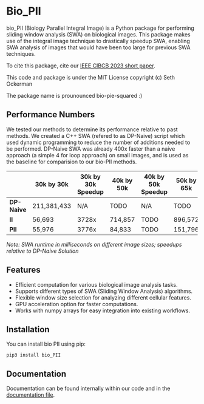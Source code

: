 # Bio_PII

bio_PII (Biology Parallel Integral Image) is a Python package for performing sliding window analysis (SWA) on biological images. This package makes use of the integral image technique to drastically speedup SWA, enabling SWA analysis of images that would have been too large for previous SWA techniques. 

To cite this package, cite our [IEEE CIBCB 2023 short paper](TODO). 


This code and package is under the MIT License copyright (c) Seth Ockerman

The package name is prounounced bio-pie-squared :)

## Performance Numbers
We tested our methods to determine its performance relative to past methods. We created a C++ SWA (refered to as DP-Naive) script which used dynamic programming to reduce the number of additions needed to be performed. DP-Naive SWA was already 400x faster than a naive approach (a simple 4 for loop approach) on small images, and is used as the baseline for comparision to our bio-PII methods. 

|                   | 30k by 30k | 30k by 30k Speedup | 40k by 50k | 40k by 50k Speedup | 50k by 65k | 50k by 60k Speedup |
|-------------------|------------|--------------------|------------|--------------------|------------|--------------------|
| **DP-Naive**      | 211,381,433| N/A                | TODO       | N/A                | TODO       | N/A                |
| **II**            | 56,693     | 3728x              | 714,857    | TODO               | 896,572    | TODO               |
| **PII**           | 55,976     | 3776x              | 84,833     | TODO               | 151,796    | TODO               |

*Note: SWA runtime in milliseconds on different image sizes; speedups relative to DP-Naive Solution*


## Features

- Efficient computation for various biological image analysis tasks.
- Supports different types of SWA (Sliding Window Analysis) algorithms.
- Flexible window size selection for analyzing different cellular features.
- GPU acceleration option for faster computations.
- Works with numpy arrays for easy integration into existing workflows.

## Installation

You can install bio PII using pip:

``` pip3 install bio_PII ```

## Documentation
Documentation can be found internally within our code and in the [documentation file](./documentation.md).  
